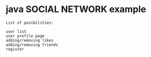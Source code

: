 # java SOCIAL NETWORK example

```
List of posibilities:

user list 
user profile page
adding/removing likes
adding/removing friends
register
```